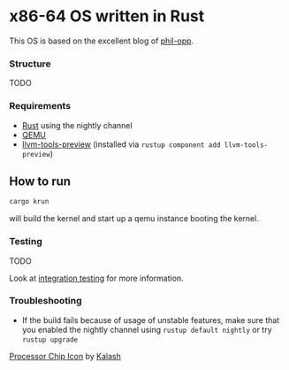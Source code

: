 # x86-64 OS written in Rust

This OS is based on the excellent blog of [phil-opp](https://os.phil-opp.com/).

### Structure

TODO

### Requirements

- [Rust](https://www.rust-lang.org/) using the nightly channel
- [QEMU](https://www.qemu.org/)
- [llvm-tools-preview](https://docs.rs/llvm-tools/latest/llvm_tools/) (installed via `rustup component add llvm-tools-preview`)

## How to run

```bash
cargo krun
```

will build the kernel and start up a qemu instance booting the kernel.

### Testing

TODO

Look at [integration testing](/tests/) for more information.

### Troubleshooting

- If the build fails because of usage of unstable features, make sure that you enabled the nightly channel using `rustup default nightly` or try `rustup upgrade`

<a href="https://iconscout.com/icons/processor-chip" target="_blank">Processor Chip Icon</a> by <a href="https://iconscout.com/contributors/kolo-design" target="_blank">Kalash</a>
